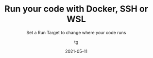 ---
date: 2021-05-11
title: Run your code with Docker, SSH or WSL
technologies: [java]
topics: [latest]
author: tg
subtitle: Set a Run Target to change where your code runs
thumbnail: ./thumbnail.png
cardThumbnail: ./card.png
shortVideo:
  poster: ./tip.png
  url: https://youtu.be/4YjBzLDF1F8
seealso:
  - title: (documentation) IntelliJ IDEA Help - Run applications
    href: https://www.jetbrains.com/help/idea/running-applications.html
leadin: |
  You can configure a Run Target of Docker, SSH or WSL for Java unit tests, Maven and Gradle projects, and for Spring Boot, Micronaut and Quarkus applications.

  This means you can, for example, run Spring Boot applications with a Docker target.

---